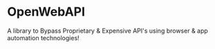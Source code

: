 # OpenWebAPI
A library to Bypass Proprietary &amp; Expensive API's using browser &amp; app automation technologies!
